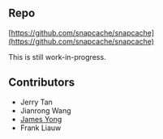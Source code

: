 ## Repo

[https://github.com/snapcache/snapcache](https://github.com/snapcache/snapcache)

This is still work-in-progress.

## Contributors

- Jerry Tan
- Jianrong Wang
- [James Yong](https://www.jamesyong.net)
- Frank Liauw


